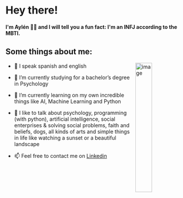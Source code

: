 # Hey there!
#### I'm Aylén 👩🏽 and I will tell you a fun fact: I'm an INFJ according to the MBTI.

<h2> Some things about me: </h2>

<img width="30%" align="right" alt="image" src="https://user-images.githubusercontent.com/70109524/171035577-2636015b-c395-4164-9ce6-d2cc5bc33a8c.png" />

- 💬 I speak spanish and english

- 🧠 I’m currently studying for a bachelor’s degree in Psychology

- 🔬 I’m currently learning on my own incredible things like AI, Machine Learning and Python

- 🌱 I like to talk about psychology, programming (with python), artificial intelligence, social enterprises & solving social problems, faith and beliefs, dogs, all kinds of arts and simple things in life like watching a sunset or a beautiful landscape

- 📫 Feel free to contact me on [Linkedin](https://www.linkedin.com/in/aylenalderete/)


